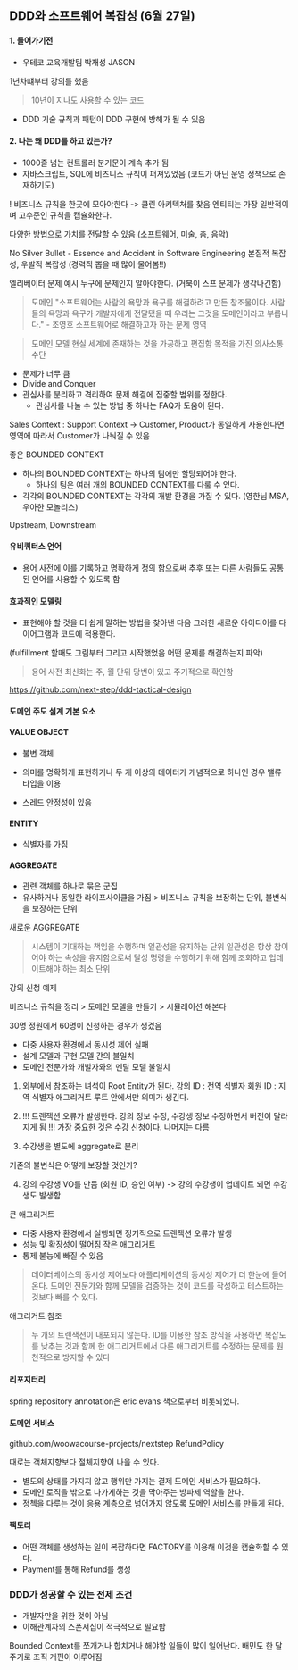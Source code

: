 ## DDD와 소프트웨어 복잡성 (6월 27일)

#### 1. 들어가기전
- 우테코 교육개발팀 박재성 JASON

1년차떄부터 강의를 했음

> 10년이 지나도 사용할 수 있는 코드

- DDD 기술 규칙과 패턴이 DDD 구현에 방해가 될 수 있음

#### 2. 나는 왜 DDD를 하고 있는가?

- 1000줄 넘는 컨트롤러 분기문이 계속 추가 됨
- 자바스크립트, SQL에 비즈니스 규칙이 퍼져있었음 (코드가 아닌 운영 정책으로 존재하기도)

! 비즈니스 규칙을 한곳에 모아야한다 -> 클린 아키텍처를 찾음
엔티티는 가장 일반적이며 고수준인 규칙을 캡슐화한다.


다양한 방법으로 가치를 전달할 수 있음
(소프트웨어, 미술, 춤, 음악)

No Silver Bullet - Essence and Accident in Software Engineering
본질적 복잡성, 우발적 복잡성 (경력직 뽑을 때 많이 물어봄!!)

엘리베이터 문제 예시
누구에 문제인지 알아야한다. (거북이 스프 문제가 생각나긴함)

> 도메인
> "소프트웨어는 사람의 욕망과 욕구를 해결하려고 만든 창조물이다. 사람들의 욕망과 욕구가 개발자에게 전달됐을 때 우리는 그것을 도메인이라고 부릅니다." - 조영호
> 소프트웨어로 해결하고자 하는 문제 영역

> 도메인 모델
> 현실 세계에 존재하는 것을 가공하고 편집함
> 목적을 가진 의사소통 수단


- 문제가 너무 큼
- Divide and Conquer
- 관심사를 분리하고 격리하여 문제 해결에 집중할 범위를 정한다.
  - 관심사를 나눌 수 있는 방법 중 하나는 FAQ가 도움이 된다.


Sales Context : Support Context
-> Customer, Product가 동일하게 사용한다면
영역에 따라서 Customer가 나눠질 수 있음

좋은 BOUNDED CONTEXT

- 하나의 BOUNDED CONTEXT는 하나의 팀에만 할당되어야 한다.
  - 하나의 팀은 여러 개의 BOUNDED CONTEXT를 다룰 수 있다.
- 각각의 BOUNDED CONTEXT는 각각의 개발 환경을 가질 수 있다.
(영한님 MSA, 우아한 모놀리스)

Upstream, Downstream


#### 유비쿼터스 언어
- 용어 사전에 이를 기록하고 명확하게 정의 함으로써 추후 또는 다른 사람들도 공통된 언어를 사용할 수 있도록 함

#### 효과적인 모델링
- 표현해야 할 것을 더 쉽게 말하는 방법을 찾아낸 다음 그러한 새로운 아이디어를 다이어그램과 코드에 적용한다.

(fulfillment 할때도 그림부터 그리고 시작했었음 어떤 문제를 해결하는지 파악)


> 용어 사전 최신화는 주, 월 단위 당번이 있고 주기적으로 확인함

https://github.com/next-step/ddd-tactical-design

#### 도메인 주도 설계 기본 요소

#### VALUE OBJECT
- 불변 객체
- 의미를 명확하게 표현하거나 두 개 이상의 데이터가 개념적으로 하나인 경우 밸류 타입을 이용

- 스레드 안정성이 있음

#### ENTITY
- 식별자를 가짐

#### AGGREGATE
- 관련 객체를 하나로 묶은 군집
- 유사하거나 동일한 라이프사이클을 가짐 > 비즈니스 규칙을 보장하는 단위, 불변식을 보장하는 단위


새로운 AGGREGATE
> 시스템이 기대하는 책임을 수행하며 일관성을 유지하는 단위
> 일관성은 항상 참이어야 하는 속성을 유지함으로써 달성
> 명령을 수행하기 위해 함께 조회하고 업데이트해야 하는 최소 단위

강의 신청 예제


비즈니스 규칙을 정리 > 도메인 모델을 만들기 > 시뮬레이션 해본다

30명 정원에서 60명이 신청하는 경우가 생겼음

- 다중 사용자 환경에서 동시성 제어 실패
- 설계 모델과 구현 모델 간의 불일치
- 도메인 전문가와 개발자와의 멘탈 모델 불일치


1. 외부에서 참조하는 녀석이 Root Entity가 된다.
강의 ID : 전역 식별자
회원 ID : 지역 식별자 애그리거트 루트 안에서만 의미가 생긴다. 

2. !!! 트랜잭션 오류가 발생한다.
강의 정보 수정, 수강생 정보 수정하면서 버전이 달라지게 됨
!!! 가장 중요한 것은 수강 신청이다.
나머지는 다름

3. 수강생을 별도에 aggregate로 분리

기존의 불변식은 어떻게 보장할 것인가?

4. 강의 수강생 VO를 만듬 (회원 ID, 승인 여부)
-> 강의 수강생이 업데이트 되면 수강생도 발생함


큰 애그리거트
- 다중 사용자 환경에서 실행되면 정기적으로 트랜잭션 오류가 발생
- 성능 및 확장성이 떨어짐
작은 애그리거트
- 통제 불능에 빠질 수 있음


> 데이터베이스의 동시성 제어보다 애플리케이션의 동시성 제어가 더 한눈에 들어온다.
> 도메인 전문가와 함께 모델을 검증하는 것이 코드를 작성하고 테스트하는 것보다 빠를 수 있다.


애그리거트 참조
> 두 개의 트랜잭션이 내포되지 않는다.
> ID를 이용한 참조 방식을 사용하면 복잡도를 낮추는 것과 함께 한 애그리거트에서 다른 애그리거트를 수정하는 문제를 원천적으로 방지할 수 있다 


#### 리포지터리
spring repository annotation은 eric evans 책으로부터 비롯되었다.

#### 도메인 서비스
github.com/woowacourse-projects/nextstep
RefundPolicy

때로는 객체지향보다 절체지향이 나을 수 있다.

- 별도의 상태를 가지지 않고 행위만 가지는 결제 도메인 서비스가 필요하다.
- 도메인 로직을 밖으로 나가게하는 것을 막아주는 방파제 역할을 한다.
- 정첵을 다루는 것이 응용 계층으로 넘어가지 않도록 도메인 서비스를 만들게 된다.


#### 팩토리
- 어떤 객체를 생성하는 일이 복잡하다면 FACTORY를 이용해 이것을 캡슐화할 수 있다.
- Payment를 통해 Refund를 생성


### DDD가 성공할 수 있는 전제 조건
- 개발자만을 위한 것이 아님
- 이해관계자의 스폰서십이 적극적으로 필요함


Bounded Context를 쪼개거나 합치거나 해야할 일들이 많이 일어난다.
배민도 한 달 주기로 조직 개편이 이루어짐
